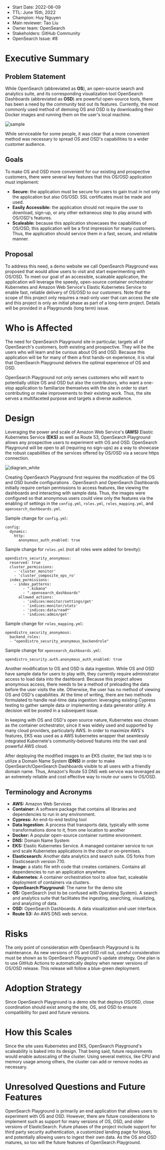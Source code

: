 - Start Date: 2022-06-09
- TTL: June 15th, 2022
- Champion: Huy Nguyen
- Main reviewer: Tao Liu
- Owner team: OpenSearch
- Stakeholders: GitHub Community
- OpenSearch Issue: #8 

# Executive Summary


## Problem Statement

While OpenSearch (abbreviated as **OS**), an open-source search and analytics
suite, and its corresponding visualization tool OpenSearch Dashboards 
(abbreviated as **OSD**) are powerful open-source tools, there has been a need 
by the community test out its features. Currently, the most commonly used method 
of demoing OS and OSD is by downloading their Docker images and running them 
on the user's local machine. 

![sample](https://user-images.githubusercontent.com/73027756/173409363-875057fe-6a2d-4b95-85cc-c8c3831d08c7.png)

While serviceable for some people, it was clear that a more 
convenient method was necessary to spread OS and OSD's capabilities to a wider 
customer audience.


## Goals

To make OS and OSD more convenient for our existing and prospective customers,
there were several key features that this OS/OSD application must implement:

- **Secure:** the application must be secure for users to gain trust in not 
    only the application but also OS/OSD. SSL certificates must be made and
    used.
- **Easily Accessible:** the application should not require the user to 
    download, sign-up, or any other extraneous step to play around with 
    OS/OSD's features.
- **Scaleable:** because this application showcases the capabilities of 
    OS/OSD, this application will be a first impression for many customers.
    Thus, the application should service them in a fast, secure, and reliable
    manner.


## Proposal

To address this need, a demo website we call OpenSearch Playground was 
proposed that would allow users to visit and start experimenting with OS/OSD. 
To meet our goal of an accessible, scaleable application, the application 
will leverage the speedy, open-source container orchestrator Kubernetes and 
Amazon Web Service's Elastic Kubernetes Service to enable fast, reliable 
delivery of OS/OSD to our customers. Note that the scope of this project only 
requires a read-only user that can access the site and this project is only 
an initial phase as part of a long-term project. Details will be provided in 
a Playgrounds (long term) issue.


# Who is Affected

The need for OpenSearch Playground site in particular, targets all of 
OpenSearch's customers, both existing and prospective. They will be the users 
who will learn and be curious about OS and OSD. Because this application will 
be for many of them a first hands-on experience, it is vital that OpenSearch Playground delivers the optimal experience of OS and OSD. 

OpenSearch Playground not only serves customers who will want to potentially utilize OS and OSD but also the contributors, who want a one-stop application 
to familiarize themselves with the site in order to start contributing or make
improvements to their existing work. Thus, the site serves a multifaceted 
purpose and targets a diverse audience.


# Design

Leveraging the power and scale of Amazon Web Service's **(AWS)** Elastic 
Kubernetes Service **(EKS)** as well as Route 53, OpenSearch Playground allows 
any prospective users to experiment with OS and OSD. OpenSearch Playground will 
be open to all (requiring no sign-ups) as a way to showcase the robust 
capabilities of the services offered by OS/OSD via a secure https connection.

![diagram_white](https://user-images.githubusercontent.com/73027756/173409473-3cc075f3-8ce6-4eb4-95e4-df6f13eb3899.png)

Creating OpenSearch Playground first requires the modification of the OS and OSD bundle configurations . OpenSearch and OpenSearch Dashboards initially require certain permissions to access features, like viewing the dashboards and interacting with sample data. Thus, the images were configured so that anonymous users could view only the features via the enabling of settings in the `config.yml`, `roles.yml`, `roles_mapping.yml`, and `opensearch_dashboards.yml`. 

Sample change for `config.yml`:
```
config:
  dynamic:
    http:
      anonymous_auth_enabled: true
```

Sample change for `roles.yml` (not all roles were added for brevity):
```
opendistro_security_anonymous:
  reserved: true
  cluster_permissions:
    - 'cluster_monitor'
    - 'cluster_composite_ops_ro'
  index_permissions:
    - index_patterns:
        - ".kibana"
        - ".opensearch_dashboards"
      allowed_actions:
        - 'indices:monitor/settings/get'
        - 'indices:monitor/stats'
        - 'indices:data/read*'
        - 'indices:admin/get'
```

Sample change for `roles_mapping.yml`:
```
opendistro_security_anonymous:
  backend_roles:
  - "opendistro_security_anonymous_backendrole"
```

Sample change for `opensearch_dashboards.yml`:
```
opendistro_security.auth.anonymous_auth_enabled: true
```

Another modification to OS and OSD is data ingestion. While OS and OSD have
sample data for users to play with, they currently require administrator 
access to load data into the dashboard. Because this project allows 
anonymous access, there needs to be a method of preloading the data before
the user visits the site. Otherwise, the user has no method of viewing OS
and OSD's capabilities. At the time of writing, there are two methods 
formulated to handle real-time data ingestion: leveraging existing Cypress
testing to gather sample data or implementing a data generator utility. A
decision will be posted in a subsequent issue.

In keeping with OS and OSD's open source nature, Kubernetes was chosen as 
the container orchestrator, since it was widely used and supported by many
cloud providers, particularly AWS. In order to maximize AWS's features, EKS
was used as a AWS kubernetes wrapper that seamlessly integrated Kubernete's
community-beloved features into the vast and powerful AWS cloud. 

After deploying the modified images to an EKS cluster, the last step is to
utilize a Domain Name System **(DNS)** in order to make OpenSearch/OpenSearch
Dashboards visible to all users with a friendly domain name. Thus, Amazon's 
Route 53 DNS web service was leveraged as an extremely reliable and cost 
effective way to route our users to OS/OSD. 


## Terminology and Acronyms

- **AWS:** Amazon Web Services
- **Container:** A software package that contains all libraries and 
    dependencies to run in any environment.
- **Cypress:** An end-to-end testing tool
- **Data Ingestion:** A process that transports data, typically with some
    transformations done to it, from one location to another
- **Docker:** A popular open-source container runtime environment.
- **DNS:** Domain Name System
- **EKS:** Elastic Kubernetes Service. A managed container service to run and
    scale Kubernetes applications in the cloud or on-premises.
- **Elasticsearch:** Another data analytics and search suite. OS forks from
    Elasticsearch version 7.10.
- **Image:** a static file wtih code that creates containers. Contains all
    dependencies to run an application anywhere.
- **Kubernetes:** A container orchestration tool to allow fast, scaleable
    deployment of containers via clusters.
- **OpenSearch Playground:** The name for the demo site
- **OS:** OpenSearch (not to be confused with Operating System). A search 
    and analytics suite that facilitates the ingesting, searching, 
    visualizing, and analyzing of data.
- **OSD:** OpenSearch Dashboards. A data visualization and user interface.
- **Route 53:** An AWS DNS web service. 


# Risks

The only point of consideration with OpenSearch Playground is its maintenance. 
As new versions of OS and OSD roll out, careful consideration must be shown as
to OpenSearch Playground's update strategy. One plan is to use GitHub Actions 
to automatically deploy when newer versions of OS/OSD release. This release 
will follow a blue-green deployment.


# Adoption Strategy

Since OpenSearch Playground is a demo site that deploys OS/OSD, close 
coordination should exist among the site, OS, and OSD to ensure compatibility 
for past and future versions.


# How this Scales

Since the site uses Kubernetes and EKS, OpenSearch Playground's scaleability 
is baked into its design. That being said, future requirements would enable
autoscaling of the cluster. Using several metrics, like CPU and memory
usage among others, the cluster can add or remove nodes as necessary. 


# Unresolved Questions and Future Features

OpenSearch Playground is primarily an end application that allows users to experiment with OS and OSD. However, there are future considerations to 
implement such as support for many versions of OS, OSD, and older versions of ElasticSearch. Future phases of the project include support for third party security authentication, a customized landing page for blogs, and potentially allowing users to ingest their own data. As the OS and OSD matures, so too 
will the future features of OpenSearch Playground.